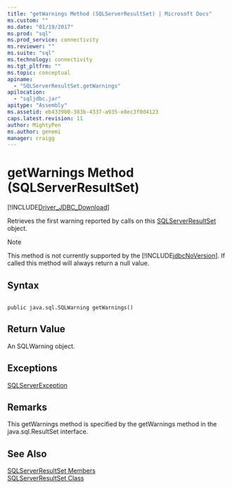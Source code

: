 ```yaml
---
title: "getWarnings Method (SQLServerResultSet) | Microsoft Docs"
ms.custom: ""
ms.date: "01/19/2017"
ms.prod: "sql"
ms.prod_service: connectivity
ms.reviewer: ""
ms.suite: "sql"
ms.technology: connectivity
ms.tgt_pltfrm: ""
ms.topic: conceptual
apiname: 
  - "SQLServerResultSet.getWarnings"
apilocation: 
  - "sqljdbc.jar"
apitype: "Assembly"
ms.assetid: eb4339b0-383b-4337-a935-e8ec3f0d4123
caps.latest.revision: 11
author: MightyPen
ms.author: genemi
manager: craigg
---
```

# getWarnings Method (SQLServerResultSet)
[!INCLUDE[Driver_JDBC_Download](../../../includes/driver_jdbc_download.md)]

  Retrieves the first warning reported by calls on this [SQLServerResultSet](../../../connect/jdbc/reference/sqlserverresultset-class.md) object.  
  
> [!NOTE]  
>  This method is not currently supported by the [!INCLUDE[jdbcNoVersion](../../../includes/jdbcnoversion_md.md)]. If called this method will always return a null value.  
  
## Syntax  
  
```  
  
public java.sql.SQLWarning getWarnings()  
```  
  
## Return Value  
 An SQLWarning object.  
  
## Exceptions  
 [SQLServerException](../../../connect/jdbc/reference/sqlserverexception-class.md)  
  
## Remarks  
 This getWarnings method is specified by the getWarnings method in the java.sql.ResultSet interface.  
  
## See Also  
 [SQLServerResultSet Members](../../../connect/jdbc/reference/sqlserverresultset-members.md)   
 [SQLServerResultSet Class](../../../connect/jdbc/reference/sqlserverresultset-class.md)  
  
  
